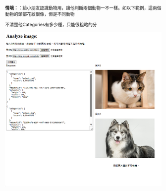 **情境：**：給小朋友認識動物用，讓他判斷兩個動物一不一樣。如以下範例，這兩個動物的頭部花紋很像，但是不同動物
      
不清楚他Categories有多少種，只能很粗略的分
     
![範例](https://github.com/40941133S-QAQ/LAT-Repo/blob/main/homework5/homework5-1/範例.png)
